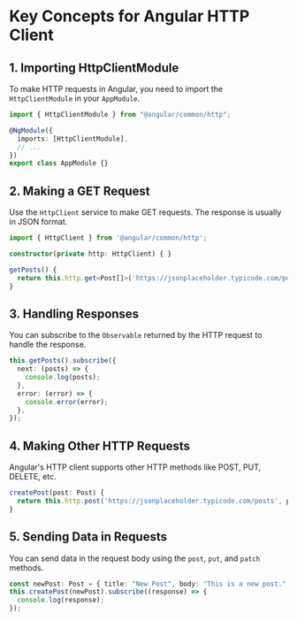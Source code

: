 # Key Concepts for Angular HTTP Client

## 1. Importing HttpClientModule

To make HTTP requests in Angular, you need to import the `HttpClientModule` in your `AppModule`.

```typescript
import { HttpClientModule } from "@angular/common/http";

@NgModule({
  imports: [HttpClientModule],
  // ...
})
export class AppModule {}
```

## 2. Making a GET Request

Use the `HttpClient` service to make GET requests. The response is usually in JSON format.

```typescript
import { HttpClient } from '@angular/common/http';

constructor(private http: HttpClient) { }

getPosts() {
  return this.http.get<Post[]>('https://jsonplaceholder.typicode.com/posts');
}
```

## 3. Handling Responses

You can subscribe to the `Observable` returned by the HTTP request to handle the response.

```typescript
this.getPosts().subscribe({
  next: (posts) => {
    console.log(posts);
  },
  error: (error) => {
    console.error(error);
  },
});
```

## 4. Making Other HTTP Requests

Angular's HTTP client supports other HTTP methods like POST, PUT, DELETE, etc.

```typescript
createPost(post: Post) {
  return this.http.post('https://jsonplaceholder.typicode.com/posts', post);
}
```

## 5. Sending Data in Requests

You can send data in the request body using the `post`, `put`, and `patch` methods.

```typescript
const newPost: Post = { title: "New Post", body: "This is a new post." };
this.createPost(newPost).subscribe((response) => {
  console.log(response);
});
```
